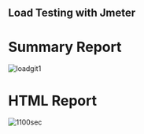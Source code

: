 ## Load Testing with Jmeter
# Summary Report
![loadgit1](https://user-images.githubusercontent.com/43490591/182438954-4099839a-9ac0-4847-8156-47c2123b3056.jpg)
# HTML Report
![1100sec](https://user-images.githubusercontent.com/43490591/182439048-a084ca99-75c7-4081-9802-74a30f0e60e6.jpg)
